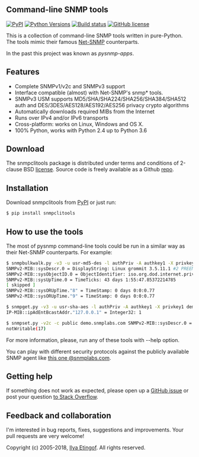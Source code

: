 
Command-line SNMP tools
-----------------------

[![PyPI](https://img.shields.io/pypi/v/snmpclitools.svg?maxAge=2592000)](https://pypi.org/project/snmpclitools)
[![Python Versions](https://img.shields.io/pypi/pyversions/snmpclitools.svg)](https://pypi.org/project/snmpclitools/)
[![Build status](https://travis-ci.org/etingof/snmpclitools.svg?branch=master)](https://secure.travis-ci.org/etingof/snmpclitools)
[![GitHub license](https://img.shields.io/badge/license-BSD-blue.svg)](https://raw.githubusercontent.com/etingof/snmpclitools/master/LICENSE.txt)

This is a collection of command-line SNMP tools written in pure-Python.
The tools mimic their famous [Net-SNMP](http://sourceforge.net/projects/net-snmp/)
counterparts.

In the past this project was known as *pysnmp-apps*.

Features
--------

* Complete SNMPv1/v2c and SNMPv3 support
* Interface compatible (almost) with Net-SNMP's snmp\* tools.
* SNMPv3 USM supports MD5/SHA/SHA224/SHA256/SHA384/SHA512 auth and
  DES/3DES/AES128/AES192/AES256 privacy crypto algorithms
* Automatically downloads required MIBs from the Internet
* Runs over IPv4 and/or IPv6 transports
* Cross-platform: works on Linux, Windows and OS X.
* 100% Python, works with Python 2.4 up to Python 3.6

Download
--------

The snmpclitools package is distributed under terms and conditions of 2-clause
BSD [license](http://snmplabs.com/snmpclitools/license.html). Source code is freely
available as a Github [repo](https://github.com/etingof/snmpclitools).

Installation
------------

Download snmpclitools from [PyPI](https://pypi.org/project/snmpclitools) or just run:

```bash
$ pip install snmpclitools
```

How to use the tools
--------------------

The most of pysnmp command-line tools could be run in a similar way as 
their Net-SNMP counterparts. For example:

```bash
$ snmpbulkwalk.py -v3 -u usr-md5-des -l authPriv -A authkey1 -X privkey1 demo.snmplabs.com system
SNMPv2-MIB::sysDescr.0 = DisplayString: Linux grommit 3.5.11.1 #2 PREEMPT Tue Mar 1 14:03:24 MSD 2016 i686 unknown unknown GNU/Linux
SNMPv2-MIB::sysObjectID.0 = ObjectIdentifier: iso.org.dod.internet.private.enterprises.8072.3.2.101.3.6.1.4.1.8072.3.2.10
SNMPv2-MIB::sysUpTime.0 = TimeTicks: 43 days 1:55:47.85372214785
[ skipped ]
SNMPv2-MIB::sysORUpTime."8" = TimeStamp: 0 days 0:0:0.77
SNMPv2-MIB::sysORUpTime."9" = TimeStamp: 0 days 0:0:0.77

$ snmpget.py -v3 -u usr-sha-aes -l authPriv -A authkey1 -X privkey1 demo.snmplabs.com IP-MIB::ipAdEntBcastAddr.\"127.0.0.1\"
IP-MIB::ipAdEntBcastAddr."127.0.0.1" = Integer32: 1

$ snmpset.py -v2c -c public demo.snmplabs.com SNMPv2-MIB::sysDescr.0 = my-new-descr
notWritable(17)
```

For more information, please, run any of these tools with --help option.

You can play with different security protocols against the publicly available SNMP
agent like [this one @snmplabs.com](http://snmplabs.com/snmpsim/public-snmp-agent-simulator.html).

Getting help
------------

If something does not work as expected, please open up a
[GitHub issue](https://github.com/etingof/snmpclitools/issues/new) or post
your question [to Stack Overflow](http://stackoverflow.com/questions/ask).

Feedback and collaboration
--------------------------

I'm interested in bug reports, fixes, suggestions and improvements. Your
pull requests are very welcome!

Copyright (c) 2005-2018, [Ilya Etingof](mailto:etingof@gmail.com). All rights reserved.

